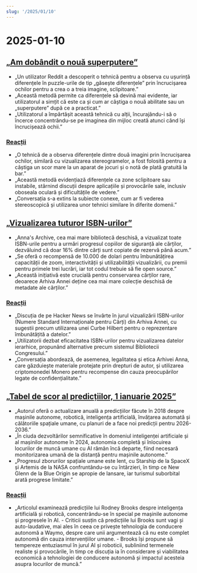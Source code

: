 ```yaml
---
slug: '/2025/01/10'
---
```


# 2025-01-10

## [„Am dobândit o nouă superputere”](https://danielwirtz.com/blog/spot-the-difference-superpower)

- „Un utilizator Reddit a descoperit o tehnică pentru a observa cu ușurință diferențele în puzzle-urile de tip „găsește diferențele” prin încrucișarea ochilor pentru a crea o a treia imagine, sclipitoare.”
- „Această metodă permite ca diferențele să devină mai evidente, iar utilizatorul a simțit că este ca și cum ar câștiga o nouă abilitate sau un „superputere” după ce a practicat.”
- „Utilizatorul a împărtășit această tehnică cu alții, încurajându-i să o încerce concentrându-se pe imaginea din mijloc creată atunci când își încrucișează ochii.”

### [Reacții](https://news.ycombinator.com/item?id=42655870)

- „O tehnică de a observa diferențele dintre două imagini prin încrucișarea ochilor, similară cu vizualizarea stereogramelor, a fost folosită pentru a câștiga un scor mare la un aparat de jocuri și o notă de plată gratuită la bar.”
- „Această metodă evidențiază diferențele ca zone sclipitoare sau instabile, stârnind discuții despre aplicațiile și provocările sale, inclusiv oboseala oculară și dificultățile de vedere.”
- „Conversația s-a extins la subiecte conexe, cum ar fi vederea stereoscopică și utilizarea unor tehnici similare în diferite domenii.”

## [„Vizualizarea tuturor ISBN-urilor”](https://annas-archive.org/blog/all-isbns.html)

- „Anna's Archive, cea mai mare bibliotecă deschisă, a vizualizat toate ISBN-urile pentru a urmări progresul copiilor de siguranță ale cărților, dezvăluind că doar 16% dintre cărți sunt copiate de rezervă până acum.”
- „Se oferă o recompensă de 10.000 de dolari pentru îmbunătățirea capacității de zoom, interactivității și utilizabilității vizualizării, cu premii pentru primele trei lucrări, iar tot codul trebuie să fie open source.”
- „Această inițiativă este crucială pentru conservarea cărților rare, deoarece Arhiva Annei deține cea mai mare colecție deschisă de metadate ale cărților.”

### [Reacții](https://news.ycombinator.com/item?id=42652577)

- „Discuția de pe Hacker News se învârte în jurul vizualizării ISBN-urilor (Numere Standard Internaționale pentru Cărți) din Arhiva Annei, cu sugestii precum utilizarea unei Curbe Hilbert pentru o reprezentare îmbunătățită a datelor.”
- „Utilizatorii dezbat eficacitatea ISBN-urilor pentru vizualizarea datelor ierarhice, propunând alternative precum sistemul Bibliotecii Congresului.”
- „Conversația abordează, de asemenea, legalitatea și etica Arhivei Anna, care găzduiește materiale protejate prin drepturi de autor, și utilizarea criptomonedei Monero pentru recompense din cauza preocupărilor legate de confidențialitate.”

## [„Tabel de scor al predicțiilor, 1 ianuarie 2025”](https://rodneybrooks.com/predictions-scorecard-2025-january-01/)

- „Autorul oferă o actualizare anuală a predicțiilor făcute în 2018 despre mașinile autonome, robotică, inteligența artificială, învățarea automată și călătoriile spațiale umane, cu planuri de a face noi predicții pentru 2026-2036.”
- „În ciuda dezvoltărilor semnificative în domeniul inteligenței artificiale și al mașinilor autonome în 2024, autonomia completă și înlocuirea locurilor de muncă umane cu AI rămân încă departe, fiind necesară monitorizarea umană de la distanță pentru mașinile autonome.”
- „Progresul zborurilor spațiale umane este lent, cu Starship de la SpaceX și Artemis de la NASA confruntându-se cu întârzieri, în timp ce New Glenn de la Blue Origin se apropie de lansare, iar turismul suborbital arată progrese limitate.”

### [Reacții](https://news.ycombinator.com/item?id=42651275)

- „Articolul examinează predicțiile lui Rodney Brooks despre inteligența artificială și robotică, concentrându-se în special pe mașinile autonome și progresele în AI. - Criticii susțin că predicțiile lui Brooks sunt vagi și auto-laudative, mai ales în ceea ce privește tehnologia de conducere autonomă a Waymo, despre care unii argumentează că nu este complet autonomă din cauza intervențiilor umane. - Brooks își propune să tempereze entuziasmul în jurul AI și roboticii, subliniind termenele realiste și provocările, în timp ce discuția ia în considerare și viabilitatea economică a tehnologiei de conducere autonomă și impactul acesteia asupra locurilor de muncă.”

<head>
  <meta property="og:title" content="„Am dobândit o nouă superputere”" />
  <meta property="og:type" content="website" />
  <meta property="og:image" content="https://og.cho.sh/api/og/?title=%E2%80%9EAm%20dob%C3%A2ndit%20o%20nou%C4%83%20superputere%E2%80%9D&subheading=vineri%2C%2010%20ianuarie%202025%3A%20Rezumat%20Hacker%20News" />
</head>
